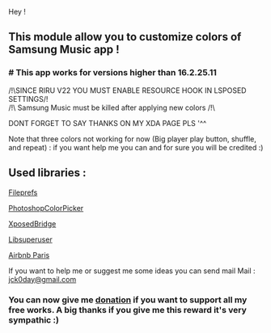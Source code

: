 Hey !
## **This module allow you to customize colors of Samsung Music app !**
### # This app works for versions higher than 16.2.25.11

/!\SINCE RIRU V22 YOU MUST ENABLE RESOURCE HOOK IN LSPOSED SETTINGS/!\
/!\ Samsung Music must be killed after applying new colors /!\

DONT FORGET TO SAY THANKS ON MY XDA PAGE PLS '^^

Note that three colors not working for now (Big player play button, shuffle, and repeat) : if you want help me you can and for sure you will be credited :)

## Used libraries :
[Fileprefs](https://github.com/chengxuncc/fileprefs)

[PhotoshopColorPicker](https://github.com/AzeeSoft/AndroidPhotoshopColorPicker)

[XposedBridge](https://github.com/rovo89/XposedBridge)

[Libsuperuser](https://github.com/Chainfire/libsuperuser)

[Airbnb Paris](https://github.com/airbnb/paris)


If you want to help me or suggest me some ideas you can send mail
Mail : jck0day@gmail.com

### You can now give me [donation](https://www.paypal.com/cgi-bin/webscr?cmd=_s-xclick&hosted_button_id=A3YW496LXQZ5A&source=url) if you want to support all my free works. A big thanks if you give me this reward it's very sympathic :)
